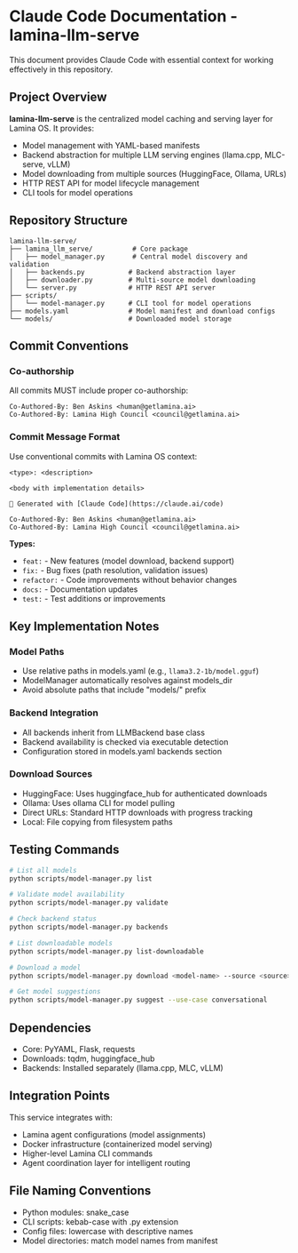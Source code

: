 # Claude Code Documentation - lamina-llm-serve

This document provides Claude Code with essential context for working effectively in this repository.

## Project Overview

**lamina-llm-serve** is the centralized model caching and serving layer for Lamina OS. It provides:

- Model management with YAML-based manifests
- Backend abstraction for multiple LLM serving engines (llama.cpp, MLC-serve, vLLM)
- Model downloading from multiple sources (HuggingFace, Ollama, URLs)
- HTTP REST API for model lifecycle management
- CLI tools for model operations

## Repository Structure

```
lamina-llm-serve/
├── lamina_llm_serve/          # Core package
│   ├── model_manager.py       # Central model discovery and validation
│   ├── backends.py           # Backend abstraction layer
│   ├── downloader.py         # Multi-source model downloading
│   └── server.py             # HTTP REST API server
├── scripts/
│   └── model-manager.py      # CLI tool for model operations
├── models.yaml               # Model manifest and download configs
└── models/                   # Downloaded model storage
```

## Commit Conventions

### Co-authorship
All commits MUST include proper co-authorship:

```
Co-Authored-By: Ben Askins <human@getlamina.ai>
Co-Authored-By: Lamina High Council <council@getlamina.ai>
```

### Commit Message Format
Use conventional commits with Lamina OS context:

```
<type>: <description>

<body with implementation details>

🤖 Generated with [Claude Code](https://claude.ai/code)

Co-Authored-By: Ben Askins <human@getlamina.ai>
Co-Authored-By: Lamina High Council <council@getlamina.ai>
```

**Types:**
- `feat:` - New features (model download, backend support)
- `fix:` - Bug fixes (path resolution, validation issues)
- `refactor:` - Code improvements without behavior changes
- `docs:` - Documentation updates
- `test:` - Test additions or improvements

## Key Implementation Notes

### Model Paths
- Use relative paths in models.yaml (e.g., `llama3.2-1b/model.gguf`)
- ModelManager automatically resolves against models_dir
- Avoid absolute paths that include "models/" prefix

### Backend Integration
- All backends inherit from LLMBackend base class
- Backend availability is checked via executable detection
- Configuration stored in models.yaml backends section

### Download Sources
- HuggingFace: Uses huggingface_hub for authenticated downloads
- Ollama: Uses ollama CLI for model pulling
- Direct URLs: Standard HTTP downloads with progress tracking
- Local: File copying from filesystem paths

## Testing Commands

```bash
# List all models
python scripts/model-manager.py list

# Validate model availability
python scripts/model-manager.py validate

# Check backend status
python scripts/model-manager.py backends

# List downloadable models
python scripts/model-manager.py list-downloadable

# Download a model
python scripts/model-manager.py download <model-name> --source <source>

# Get model suggestions
python scripts/model-manager.py suggest --use-case conversational
```

## Dependencies

- Core: PyYAML, Flask, requests
- Downloads: tqdm, huggingface_hub
- Backends: Installed separately (llama.cpp, MLC, vLLM)

## Integration Points

This service integrates with:
- Lamina agent configurations (model assignments)
- Docker infrastructure (containerized model serving)
- Higher-level Lamina CLI commands
- Agent coordination layer for intelligent routing

## File Naming Conventions

- Python modules: snake_case
- CLI scripts: kebab-case with .py extension
- Config files: lowercase with descriptive names
- Model directories: match model names from manifest